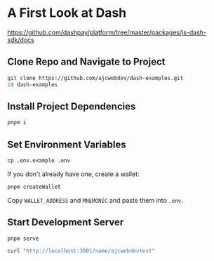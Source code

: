 # A First Look at Dash

https://github.com/dashpay/platform/tree/master/packages/js-dash-sdk/docs

## Clone Repo and Navigate to Project

```bash
git clone https://github.com/ajcwebdev/dash-examples.git
cd dash-examples
```

## Install Project Dependencies

```bash
pnpm i
```

## Set Environment Variables

```bash
cp .env.example .env
```

If you don't already have one, create a wallet:

```bash
pnpm createWallet
```

Copy `WALLET_ADDRESS` and `MNEMONIC` and paste them into `.env`.

## Start Development Server

```bash
pnpm serve
```

```bash
curl "http://localhost:3001/name/ajcwebdevtest"
```